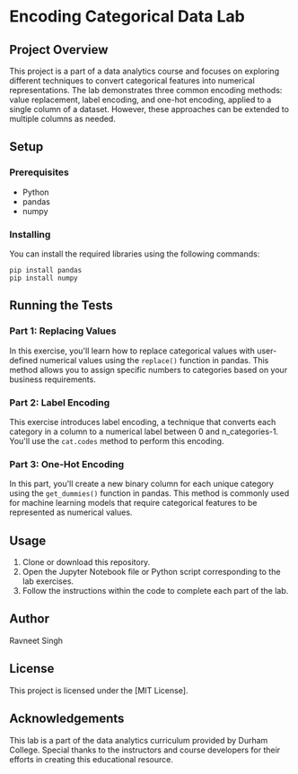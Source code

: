 # Encoding Categorical Data Lab

## Project Overview

This project is a part of a data analytics course and focuses on exploring different techniques to convert categorical features into numerical representations. The lab demonstrates three common encoding methods: value replacement, label encoding, and one-hot encoding, applied to a single column of a dataset. However, these approaches can be extended to multiple columns as needed.

## Setup

### Prerequisites

* Python
* pandas
* numpy

### Installing

You can install the required libraries using the following commands:

```
pip install pandas
pip install numpy
```

## Running the Tests

### Part 1: Replacing Values

In this exercise, you'll learn how to replace categorical values with user-defined numerical values using the `replace()` function in pandas. This method allows you to assign specific numbers to categories based on your business requirements.

### Part 2: Label Encoding

This exercise introduces label encoding, a technique that converts each category in a column to a numerical label between 0 and n_categories-1. You'll use the `cat.codes` method to perform this encoding.

### Part 3: One-Hot Encoding

In this part, you'll create a new binary column for each unique category using the `get_dummies()` function in pandas. This method is commonly used for machine learning models that require categorical features to be represented as numerical values.

## Usage

1. Clone or download this repository.
2. Open the Jupyter Notebook file or Python script corresponding to the lab exercises.
3. Follow the instructions within the code to complete each part of the lab.

## Author

Ravneet Singh

## License

This project is licensed under the [MIT License].

## Acknowledgements

This lab is a part of the data analytics curriculum provided by Durham College. Special thanks to the instructors and course developers for their efforts in creating this educational resource.
